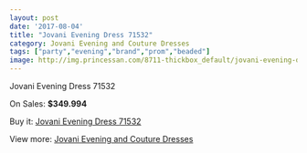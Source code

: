 ```yaml
---
layout: post
date: '2017-08-04'
title: "Jovani Evening Dress 71532"
category: Jovani Evening and Couture Dresses
tags: ["party","evening","brand","prom","beaded"]
image: http://img.princessan.com/8711-thickbox_default/jovani-evening-dress-71532.jpg
---
```

Jovani Evening Dress 71532

On Sales: **$349.994**
<a href="https://www.princessan.com/en/jovani-evening-and-couture-dresses/3829-jovani-evening-dress-71532.html"><amp-img layout="responsive" width="600" height="600" src="//img.princessan.com/8711-thickbox_default/jovani-evening-dress-71532.jpg" alt="Jovani Evening Dress 71532 0" /></a>
<a href="https://www.princessan.com/en/jovani-evening-and-couture-dresses/3829-jovani-evening-dress-71532.html"><amp-img layout="responsive" width="600" height="600" src="//img.princessan.com/8712-thickbox_default/jovani-evening-dress-71532.jpg" alt="Jovani Evening Dress 71532 1" /></a>

Buy it: [Jovani Evening Dress 71532](https://www.princessan.com/en/jovani-evening-and-couture-dresses/3829-jovani-evening-dress-71532.html "Jovani Evening Dress 71532")

View more: [Jovani Evening and Couture Dresses](https://www.princessan.com/en/27-jovani-evening-and-couture-dresses "Jovani Evening and Couture Dresses")